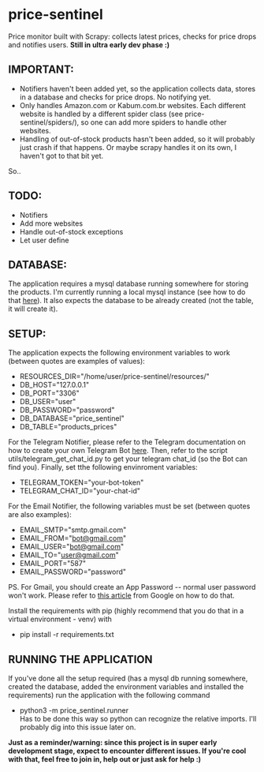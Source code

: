 # price-sentinel
Price monitor built with Scrapy: collects latest prices, checks for price drops and notifies users. 
**Still in ultra early dev phase :)**

## IMPORTANT:
- Notifiers haven't been added yet, so the application collects data, stores in a database and checks for price drops. No notifying yet.
- Only handles Amazon.com or Kabum.com.br websites. Each different website is handled by a different spider class (see price-sentinel/spiders/), so one can add more spiders to handle other websites.
- Handling of out-of-stock products hasn't been added, so it will probably just crash if that happens. Or maybe scrapy handles it on its own, I haven't got to that bit yet.

So..
## TODO: 
- Notifiers
- Add more websites
- Handle out-of-stock exceptions
- Let user define 


## DATABASE:
The application requires a mysql database running somewhere for storing the products. I'm currently running a local mysql instance (see how to do that [here](https://hevodata.com/learn/docker-mysql/)). It also expects the database to be already created (not the table, it will create it).

## SETUP: 
The application expects the following environment variables to work (between quotes are examples of values):
- RESOURCES_DIR="/home/user/price-sentinel/resources/"
- DB_HOST="127.0.0.1"
- DB_PORT="3306"
- DB_USER="user"
- DB_PASSWORD="password"
- DB_DATABASE="price_sentinel"
- DB_TABLE="products_prices"

For the Telegram Notifier, please refer to the Telegram documentation on how to create 
your own Telegram Bot [here](https://core.telegram.org/bots#6-botfather). Then, refer to the script utils/telegram_get_chat_id.py to get your telegram chat_id (so the Bot can find you). Finally, set tthe following envinroment variables:
- TELEGRAM_TOKEN="your-bot-token"
- TELEGRAM_CHAT_ID="your-chat-id"

For the Email Notifier, the following variables must be set (between quotes are also examples):
- EMAIL_SMTP="smtp.gmail.com"
- EMAIL_FROM="bot@gmail.com"
- EMAIL_USER="bot@gmail.com"
- EMAIL_TO="user@gmail.com"
- EMAIL_PORT="587"
- EMAIL_PASSWORD="password"

PS. For Gmail, you should create an App Password -- normal user password won't work. Please refer to [this article](https://support.google.com/accounts/answer/185833?hl=en) from Google on how to do that.

Install the requirements with pip (highly recommend that you do that in a virtual environment - venv) with
- pip install -r requirements.txt

## RUNNING THE APPLICATION
If you've done all the setup required (has a mysql db running somewhere, created the database, added the environment variables and installed the requirements)
run the application with the following command
- python3 -m price_sentinel.runner  
Has to be done this way so python can recognize the relative imports. I'll probably dig into this issue later on.


**Just as a reminder/warning: since this project is in super early development stage, expect to encounter different issues. 
If you're cool with that, feel free to join in, help out or just ask for help :)**



